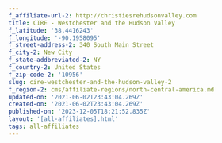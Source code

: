 ```yaml
---
f_affiliate-url-2: http://christiesrehudsonvalley.com
title: CIRE - Westchester and the Hudson Valley
f_latitude: '38.4416243'
f_longitude: '-90.1958095'
f_street-address-2: 340 South Main Street­
f_city-2: New City­
f_state-addbreviated-2: NY­
f_country-2: United States
f_zip-code-2: '10956'
slug: cire-westchester-and-the-hudson-valley-2
f_region-2: cms/affiliate-regions/north-central-america.md
updated-on: '2021-06-02T23:43:04.269Z'
created-on: '2021-06-02T23:43:04.269Z'
published-on: '2023-12-05T18:21:52.835Z'
layout: '[all-affiliates].html'
tags: all-affiliates
---
```



